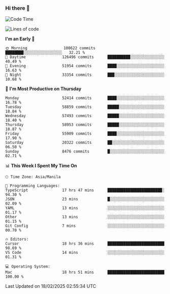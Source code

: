 ### Hi there 👋

<!--START_SECTION:waka-->
![Code Time](http://img.shields.io/badge/Code%20Time-5%2C862%20hrs%201%20min-blue)

![Lines of code](https://img.shields.io/badge/From%20Hello%20World%20I%27ve%20Written-119.9%20million%20lines%20of%20code-blue)

**I'm an Early 🐤** 

```text
🌞 Morning                100622 commits      ████████░░░░░░░░░░░░░░░░░   32.21 % 
🌆 Daytime                126496 commits      ██████████░░░░░░░░░░░░░░░   40.49 % 
🌃 Evening                51954 commits       ████░░░░░░░░░░░░░░░░░░░░░   16.63 % 
🌙 Night                  33354 commits       ███░░░░░░░░░░░░░░░░░░░░░░   10.68 % 
```
📅 **I'm Most Productive on Thursday** 

```text
Monday                   52414 commits       ████░░░░░░░░░░░░░░░░░░░░░   16.78 % 
Tuesday                  58859 commits       █████░░░░░░░░░░░░░░░░░░░░   18.84 % 
Wednesday                57493 commits       █████░░░░░░░░░░░░░░░░░░░░   18.40 % 
Thursday                 58953 commits       █████░░░░░░░░░░░░░░░░░░░░   18.87 % 
Friday                   55909 commits       ████░░░░░░░░░░░░░░░░░░░░░   17.90 % 
Saturday                 20322 commits       ██░░░░░░░░░░░░░░░░░░░░░░░   06.50 % 
Sunday                   8476 commits        █░░░░░░░░░░░░░░░░░░░░░░░░   02.71 % 
```


📊 **This Week I Spent My Time On** 

```text
🕑︎ Time Zone: Asia/Manila

💬 Programming Languages: 
TypeScript               17 hrs 47 mins      ████████████████████████░   94.30 % 
JSON                     23 mins             █░░░░░░░░░░░░░░░░░░░░░░░░   02.09 % 
YAML                     13 mins             ░░░░░░░░░░░░░░░░░░░░░░░░░   01.17 % 
Other                    13 mins             ░░░░░░░░░░░░░░░░░░░░░░░░░   01.15 % 
Git Config               7 mins              ░░░░░░░░░░░░░░░░░░░░░░░░░   00.70 % 

🔥 Editors: 
Cursor                   18 hrs 36 mins      █████████████████████████   98.69 % 
VS Code                  14 mins             ░░░░░░░░░░░░░░░░░░░░░░░░░   01.31 % 

💻 Operating System: 
Mac                      18 hrs 51 mins      █████████████████████████   100.00 % 
```


 Last Updated on 18/02/2025 02:55:34 UTC
<!--END_SECTION:waka-->


<!--
**rad182/rad182** is a ✨ _special_ ✨ repository because its `README.md` (this file) appears on your GitHub profile.

Here are some ideas to get you started:

- 🔭 I’m currently working on ...
- 🌱 I’m currently learning ...
- 👯 I’m looking to collaborate on ...
- 🤔 I’m looking for help with ...
- 💬 Ask me about ...
- 📫 How to reach me: ...
- 😄 Pronouns: ...
- ⚡ Fun fact: ...
-->
